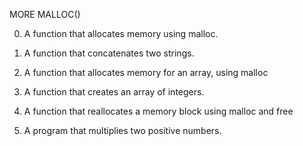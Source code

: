 MORE MALLOC()

0. A function that allocates memory using malloc.

1. A function that concatenates two strings.

2. A function that allocates memory for an array, using malloc

3. A function that creates an array of integers.

4. A function that reallocates a memory block using malloc and free

5. A program that multiplies two positive numbers.
